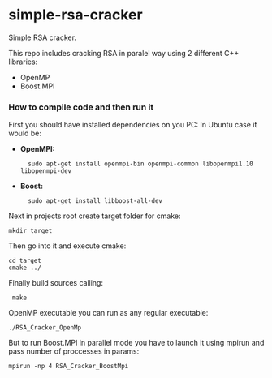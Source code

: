 # simple-rsa-cracker
Simple RSA cracker.

This repo includes cracking RSA in paralel way using 2 different C++ libraries:
* OpenMP
* Boost.MPI

### How to compile code and then run it

First you should have installed dependencies on you PC:
In Ubuntu case it would be:
  
  
* **OpenMPI:**

        sudo apt-get install openmpi-bin openmpi-common libopenmpi1.10 libopenmpi-dev
  
* **Boost:**

        sudo apt-get install libboost-all-dev
  
 Next in projects root create target folder for cmake:
 
    mkdir target 
    
Then go into it and execute cmake:
    
    cd target
    cmake ../
    
Finally build sources calling:
     
     make
     
OpenMP executable you can run as any regular executable:

    ./RSA_Cracker_OpenMp
     
But to run Boost.MPI in parallel mode you have to launch it using mpirun and pass number of proccesses in params:
 
    mpirun -np 4 RSA_Cracker_BoostMpi